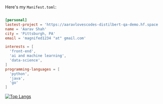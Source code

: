 


Here's my `Manifest.toml`:

```toml

[personal]
lastest-project = 'https://aaravlovescodes-distilbert-qa-demo.hf.space'
name = 'Aarav Shah'
city = 'Pittsburgh, PA'
email = 'magnifed1234 "at" gmail.com'

interests = [
  'front-end',
  'ai and machine learning',
  'data-science',
]
programming-languages = [
  'python',
  'java',
  'go'
]

```
[![Top Langs](https://github-readme-stats-git-masterrstaa-rickstaa.vercel.app/api/top-langs/?username=aaravzer&layout=compact&theme=transparent)](https://github.com/aaravzer)








